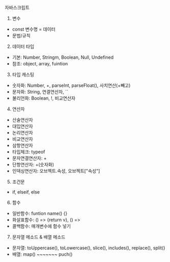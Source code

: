 자바스크립트

1. 변수

- const 변수명 = 데이터
- 문법/규칙

2. 데이터 타입

- 기본: Number, Stringm, Boolean, Null, Undefined
- 참조: object, array, fuintion

3. 타입 캐스팅

- 숫자화: Number, +, parseInt, parseFloat(), 사치연산(+빼고)
- 문자화: String, 연결연산자, ``
- 불리언화: Boolean, !, 비교연산자

4. 연산자

- 산술연산자
- 대입연산자
- 논리연산자
- 비교연산자
- 삼항연산자
- 타입체크: typeof
- 문자연결연산자: +
- 단항연산자: +(숫자화)
- 인덱싱연산자: 오브젝트.속성, 오브젝트["속성"]

5. 조건문

- if, elseif, else

6. 함수

- 일반함수: funtion name() {}
- 화살표함수: () => {return v}, () =>
- 콜백함수: 매개변수에 함수 넣기

7. 문자열 메소드 & 배열 메소드

- 문자열: toUppercase(), toLowercase(), slice(), includes(), replace(), split()
- 배열: map() ~~~~~~~ puch()
